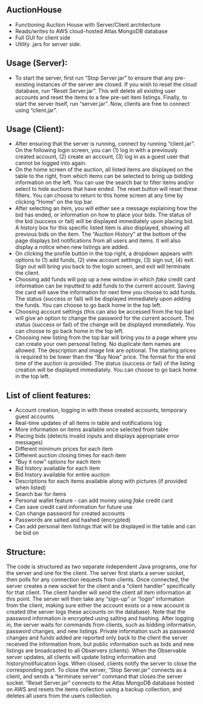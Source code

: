 ## AuctionHouse
- Functioning Auction House with Server/Client architecture
- Reads/writes to AWS cloud-hosted Atlas MongoDB database
- Full GUI for client side
- Utility .jars for server side.


## Usage (Server):
- To start the server, first run “Stop Server.jar” to ensure that any pre-existing instances of the server are closed. If you wish to reset the cloud database, run “Reset Server.jar”. This will delete all existing user accounts and reset the items to a few pre-set item listings. Finally, to start the server itself, run “server.jar”. Now, clients are free to connect using “client.jar”.

## Usage (Client):
- After ensuring that the server is running, connect by running “client.jar”. On the following login screen, you can (1) log in with a previously created account, (2) create an account, (3) log in as a guest user that cannot be logged into again. 
- On the home screen of the auction, all listed items are displayed on the table to the right, from which items can be selected to bring up bidding information on the left. You can use the search bar to filter items and/or select to hide auctions that have ended. The reset button will reset these filters. You can choose to return to this home screen at any time by clicking “Home” on the top bar.
- After selecting an item, you will either see a message explaining how the bid has ended, or information on how to place your bids. The status of the bid (success or fail) will be displayed immediately upon placing bid. A history box for this specific listed item is also displayed, showing all previous bids on the item. The “Auction History” at the bottom of the page displays bid notifications from all users and items. It will also display a notice when new listings are added.
- On clicking the profile button in the top right, a dropdown appears with options to (1) add funds, (2) view account settings, (3) sign out, (4) exit. Sign out will bring you back to the login screen, and exit will terminate the client.
- Choosing add funds will pop up a new window in which *fake* credit card information can be inputted to add funds to the current account. Saving the card will save the information for next time you choose to add funds. The status (success or fail) will be displayed immediately upon adding the funds. You can choose to go back home in the top left.
- Choosing account settings (this can also be accessed from the top bar) will give an option to change the password for the current account. The status (success or fail) of the change will be displayed immediately. You can choose to go back home in the top left.
- Choosing new listing from the top bar will bring you to a page where you can create your own personal listing. No duplicate item names are allowed. The description and image link are optional. The starting prices is required to be lower than the “Buy Now” price. The format for the end time of the auction is provided. The status (success or fail) of the listing creation will be displayed immediately. You can choose to go back home in the top left.


## List of client features:
- Account creation, logging in with these created accounts, temporary guest accounts
- Real-time updates of all items in table and notifications log
- More information on items available once selected from table
- Placing bids (detects invalid inputs and displays appropriate error messages)
- Different minimum prices for each item
- Different auction closing times for each item
- “Buy it now” options for each item
- Bid history available for each item
- Bid history available for entire auction
- Descriptions for each items available along with pictures (if provided when listed)
- Search bar for items
- Personal wallet feature - can add money using *fake* credit card
- Can save credit card information for future use
- Can change password for created accounts
- Passwords are salted and hashed (encrypted)
- Can add personal item listings that will be displayed in the table and can be bid on


## Structure:
The code is structured as two separate independent Java programs, one for the server and one for the client. The server first starts a server socket, then polls for any connection requests from clients. Once connected, the server creates a new socket for the client and a “client handler” specifically for that client. The client handler will send the client all item information at this point. The server will then take any “sign-up” or “login” information from the client, making sure either the account exists or a new account is created (the server logs these accounts on the database). Note that the password information is encrypted using salting and hashing. After logging in, the server waits for commands from clients, such as bidding information, password changes, and new listings. Private information such as password changes and funds added are reported only back to the client the server received the information from, but public information such as bids and new listings are broadcasted to all Observers (clients). When the Observable server updates, all clients will update listing information and history/notifuication logs. When closed, clients notify the server to close the corresponding port. To close the server, “Stop Server.jar” connects as a client, and sends a “terminate server” command that closes the server socket. “Reset Server.jar” connects to the Atlas MongoDB database hosted on AWS and resets the items collection using a backup collection, and deletes all users from the users collection.
